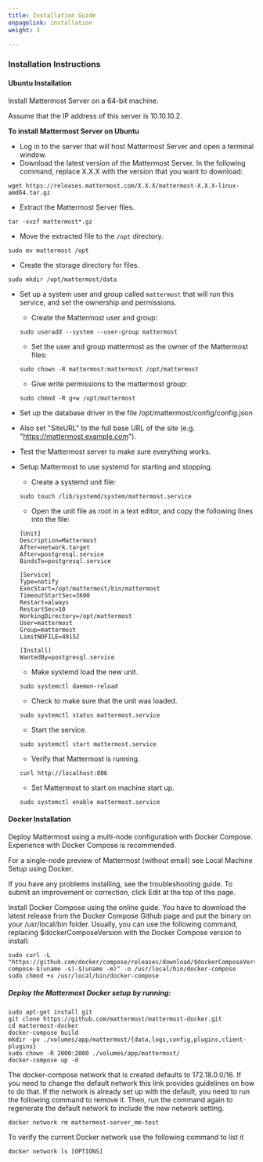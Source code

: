 ```yaml
---
title: Installation Guide
onpagelink: installation
weight: 3

---
```


### Installation Instructions

#### Ubuntu Installation

Install Mattermost Server on a 64-bit machine.

Assume that the IP address of this server is 10.10.10.2.

**To install Mattermost Server on Ubuntu**

- Log in to the server that will host Mattermost Server and open a terminal window.
- Download the latest version of the Mattermost Server. In the following command, replace X.X.X with the version that you want to download:
 
 
 ```
wget https://releases.mattermost.com/X.X.X/mattermost-X.X.X-linux-amd64.tar.gz
```

- Extract the Mattermost Server files.
 
 
 ```
tar -xvzf mattermost*.gz
```

- Move the extracted file to the `/opt` directory.
 
 
 ```
sudo mv mattermost /opt
```

- Create the storage directory for files.
 
 
 ```
sudo mkdir /opt/mattermost/data
```

- Set up a system user and group called `mattermost` that will run this service, and set the ownership and permissions. 
  - Create the Mattermost user and group:
   
   
   ```
  sudo useradd --system --user-group mattermost
  ```
  
  
  - Set the user and group mattermost as the owner of the Mattermost files:
   
   
   ```
  sudo chown -R mattermost:mattermost /opt/mattermost
  ```
  
  
  - Give write permissions to the mattermost group:
   
   
   ```
  sudo chmod -R g+w /opt/mattermost
  ```
- Set up the database driver in the file /opt/mattermost/config/config.json
- Also set "SiteURL" to the full base URL of the site (e.g. "https://mattermost.example.com").
- Test the Mattermost server to make sure everything works.
- Setup Mattermost to use systemd for starting and stopping. 
  - Create a systemd unit file:
   
   
   ```
  sudo touch /lib/systemd/system/mattermost.service
  ```
  
  
  - Open the unit file as root in a text editor, and copy the following lines into the file:
   
   
   ```
  [Unit]
  Description=Mattermost
  After=network.target
  After=postgresql.service
  BindsTo=postgresql.service
  
  [Service]
  Type=notify
  ExecStart=/opt/mattermost/bin/mattermost
  TimeoutStartSec=3600
  Restart=always
  RestartSec=10
  WorkingDirectory=/opt/mattermost
  User=mattermost
  Group=mattermost
  LimitNOFILE=49152
  
  [Install]
  WantedBy=postgresql.service
  ```
  
  
  - Make systemd load the new unit.
   
   
   ```
  sudo systemctl daemon-reload
  ```
  
  
  - Check to make sure that the unit was loaded.
   
   
   ```
  sudo systemctl status mattermost.service
  ```
  
  
  - Start the service.
   
   
   ```
  sudo systemctl start mattermost.service
  ```
  
  
  - Verify that Mattermost is running.
   
   
   ```
  curl http://localhost:806
  ```
  
  
  - Set Mattermost to start on machine start up.
   
   
   ```
  sudo systemctl enable mattermost.service
  ```
 
#### Docker Installation

Deploy Mattermost using a multi-node configuration with Docker Compose. Experience with Docker Compose is recommended.

For a single-node preview of Mattermost (without email) see Local Machine Setup using Docker.

If you have any problems installing, see the troubleshooting guide. To submit an improvement or correction, click Edit at the top of this page.

Install Docker Compose using the online guide. You have to download the latest release from the Docker Compose Github page and put the binary on your /usr/local/bin folder. Usually, you can use the following command, replacing $dockerComposeVersion with the Docker Compose version to install:

 ```
sudo curl -L "https://github.com/docker/compose/releases/download/$dockerComposeVersion/docker-compose-$(uname -s)-$(uname -m)" -o /usr/local/bin/docker-compose
sudo chmod +x /usr/local/bin/docker-compose
```

##### Deploy the Mattermost Docker setup by running:

 ```
sudo apt-get install git
git clone https://github.com/mattermost/mattermost-docker.git
cd mattermost-docker
docker-compose build
mkdir -pv ./volumes/app/mattermost/{data,logs,config,plugins,client-plugins}
sudo chown -R 2000:2000 ./volumes/app/mattermost/
docker-compose up -d
```

The docker-compose network that is created defaults to 172.18.0.0/16. If you need to change the default network this link provides guidelines on how to do that. If the network is already set up with the default, you need to run the following command to remove it. Then, run the command again to regenerate the default network to include the new network setting.

 ```
docker network rm mattermost-server_mm-test
```

To verify the current Docker network use the following command to list it

 ```
docker network ls [OPTIONS]
```